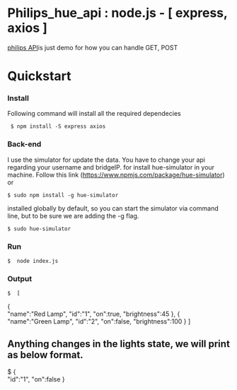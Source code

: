 # Philips_hue_api : node.js - [ express, axios ]

[philips API](https://github.com/i1992/Philips_hue_api)is just demo for how you can handle GET, POST

# Quickstart

### Install
 Following command will install all the required dependecies
 	
   	 $ npm install -S express axios
	 
### Back-end
 I use the simulator for update the data. You have to change your api regarding your username and bridgeIP.
 for install hue-simulator in your machine. Follow this link (https://www.npmjs.com/package/hue-simulator) or
 
 	$ sudo npm install -g hue-simulator
	
 installed globally by default, so you can start the simulator via command line, but to be sure we are adding the -g flag.
 	
	$ sudo hue-simulator
 	
        
### Run
	$  node index.js
  
### Output
	$  [  
   {  
      "name":"Red Lamp",
      "id":"1",
      "on":true,
      "brightness":45
   },
   {  
      "name":"Green Lamp",
      "id":"2",
      "on":false,
      "brightness":100
   }
]

## Anything changes in the lights state, we will print as below format.
$ {  
   "id":"1",
   "on":false
}
